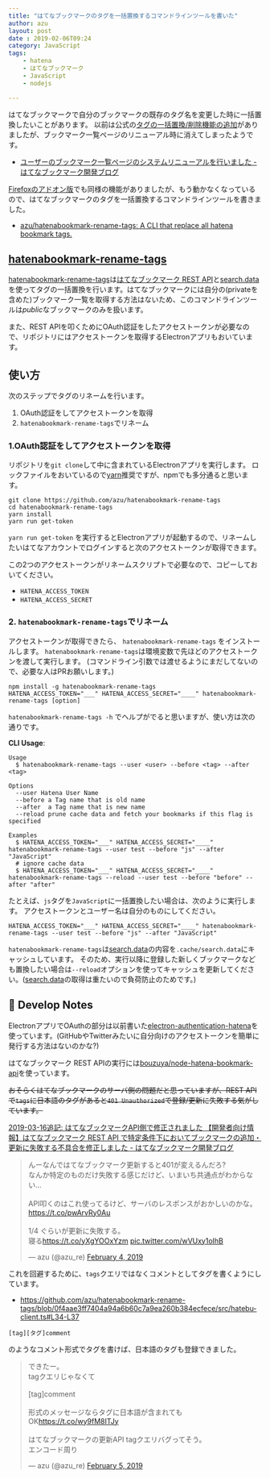 ```yaml
---
title: "はてなブックマークのタグを一括置換するコマンドラインツールを書いた"
author: azu
layout: post
date : 2019-02-06T09:24
category: JavaScript
tags:
    - hatena
    - はてなブックマーク
    - JavaScript
    - nodejs

---
```


はてなブックマークで自分のブックマークの既存のタグ名を変更した時に一括置換したいことがあります。
以前は公式の[タグの一括置換/削除機能の追加](http://hatena.g.hatena.ne.jp/hatenabookmark/20050705/1120551799)がありましたが、ブックマーク一覧ページのリニューアル時に消えてしまったようです。

- [ユーザーのブックマーク一覧ページのシステムリニューアルを行いました - はてなブックマーク開発ブログ](http://bookmark.hatenastaff.com/entry/2017/11/21/191340)

[Firefoxのアドオン版](https://github.com/hatena/hatena-bookmark-xul)でも同様の機能がありましたが、もう動かなくなっているので、はてなブックマークのタグを一括置換するコマンドラインツールを書きました。

- [azu/hatenabookmark-rename-tags: A CLI that replace all hatena bookmark tags.](https://github.com/azu/hatenabookmark-rename-tags)

## [hatenabookmark-rename-tags](https://github.com/azu/hatenabookmark-rename-tags)

[hatenabookmark-rename-tags](https://github.com/azu/hatenabookmark-rename-tags)は[はてなブックマーク REST API](http://developer.hatena.ne.jp/ja/documents/bookmark/apis/rest)と[search.data](https://github.com/azu/hatebu-mydata-parser/blob/master/doc/search.data-format.md)を使ってタグの一括置換を行います。はてなブックマークには自分の(privateを含めた)ブックマーク一覧を取得する方法はないため、このコマンドラインツールは*public*なブックマークのみを扱います。

また、REST APIを叩くためにOAuth認証をしたアクセストークンが必要なので、リポジトリにはアクセストークンを取得するElectronアプリもおいています。

## 使い方

次のステップでタグのリネームを行います。

1. OAuth認証をしてアクセストークンを取得
2. `hatenabookmark-rename-tags`でリネーム

### 1.OAuth認証をしてアクセストークンを取得

リポジトリを`git clone`して中に含まれているElectronアプリを実行します。
ロックファイルをおいているので[yarn](http://yarnpkg.com/)推奨ですが、npmでも多分通ると思います。

```
git clone https://github.com/azu/hatenabookmark-rename-tags
cd hatenabookmark-rename-tags
yarn install
yarn run get-token
```

`yarn run get-token` を実行するとElectronアプリが起動するので、リネームしたいはてなアカウントでログインすると次のアクセストークンが取得できます。

この2つのアクセストークンがリネームスクリプトで必要なので、コピーしておいてください。

- `HATENA_ACCESS_TOKEN`
- `HATENA_ACCESS_SECRET`



### 2. `hatenabookmark-rename-tags`でリネーム

アクセストークンが取得できたら、 `hatenabookmark-rename-tags` をインストールします。
`hatenabookmark-rename-tags`は環境変数で先ほどのアクセストークンを渡して実行します。
(コマンドライン引数では渡せるようにまだしてないので、必要な人はPRお願いします。)

```
npm install -g hatenabookmark-rename-tags
HATENA_ACCESS_TOKEN="___" HATENA_ACCESS_SECRET="____" hatenabookmark-rename-tags [option]
```

`hatenabookmark-rename-tags -h` でヘルプがでると思いますが、使い方は次の通りです。

**CLI Usage**:

    Usage
      $ hatenabookmark-rename-tags --user <user> --before <tag> --after <tag>
     
    Options
      --user Hatena User Name
      --before a Tag name that is old name
      --after  a Tag name that is new name
      --reload prune cache data and fetch your bookmarks if this flag is specified
     
    Examples
      $ HATENA_ACCESS_TOKEN="___" HATENA_ACCESS_SECRET="____" hatenabookmark-rename-tags --user test --before "js" --after "JavaScript"
      # ignore cache data
      $ HATENA_ACCESS_TOKEN="___" HATENA_ACCESS_SECRET="____" hatenabookmark-rename-tags --reload --user test --before "before" --after "after"

たとえば、`js`タグを`JavaScript`に一括置換したい場合は、次のように実行します。
アクセストークンとユーザー名は自分のものにしてください。

```
HATENA_ACCESS_TOKEN="___" HATENA_ACCESS_SECRET="____" hatenabookmark-rename-tags --user test --before "js" --after "JavaScript"
```

`hatenabookmark-rename-tags`は[search.data](https://github.com/azu/hatebu-mydata-parser/blob/master/doc/search.data-format.md)の内容を`.cache/search.data`にキャッシュしています。
そのため、実行以降に登録した新しくブックマークなども置換したい場合は`--reload`オプションを使ってキャッシュを更新してください。([search.data](https://github.com/azu/hatebu-mydata-parser/blob/master/doc/search.data-format.md)の取得は重たいので負荷防止のためです。)

## :memo: Develop Notes 

ElectronアプリでOAuthの部分は以前書いた[electron-authentication-hatena](https://github.com/azu/electron-authentication-hatena)を使っています。(GitHubやTwitterみたいに自分向けのアクセストークンを簡単に発行する方法はないのかな?)

はてなブックマーク REST APIの実行には[bouzuya/node-hatena-bookmark-api](https://github.com/bouzuya/node-hatena-bookmark-api)を使っています。

<del>おそらくはてなブックマークのサーバ側の問題だと思っていますが、REST APIで`tags`に日本語のタグがあると`401 Unauthorized`で登録/更新に失敗する気がしています。</del>

<ins>2019-03-16追記: はてなブックマークAPI側で修正されました [【開発者向け情報】はてなブックマーク REST API で特定条件下においてブックマークの追加・更新に失敗する不具合を修正しました - はてなブックマーク開発ブログ](http://bookmark.hatenastaff.com/entry/2019/03/06/121008)</ins>

<blockquote class="twitter-tweet" data-lang="en"><p lang="ja" dir="ltr">んーなんではてなブックマーク更新すると401が変えるんだろ?<br>なんか特定のものだけ失敗する感じだけど、いまいち共通点がわからない…<br><br>API叩くのはこれ使ってるけど、サーバのレスポンスがおかしいのかな。<a href="https://t.co/pwArvRy0Au">https://t.co/pwArvRy0Au</a><br><br>1/4 ぐらいが更新に失敗する。<br>寝る<a href="https://t.co/yXgYOOxYzm">https://t.co/yXgYOOxYzm</a> <a href="https://t.co/wVUxy1oIhB">pic.twitter.com/wVUxy1oIhB</a></p>&mdash; azu (@azu_re) <a href="https://twitter.com/azu_re/status/1092461422808715265?ref_src=twsrc%5Etfw">February 4, 2019</a></blockquote>
<script async src="https://platform.twitter.com/widgets.js" charset="utf-8"></script>

これを回避するために、`tags`クエリではなくコメントとしてタグを書くようにしています。

- https://github.com/azu/hatenabookmark-rename-tags/blob/0f4aae3ff7404a94a6b60c7a9ea260b384ecfece/src/hatebu-client.ts#L34-L37

```
[tag][タグ]comment
```

のようなコメント形式でタグを書けば、日本語のタグも登録できました。

<blockquote class="twitter-tweet" data-lang="en"><p lang="ja" dir="ltr">できたー。<br>tagクエリじゃなくて<br><br>[tag]comment<br><br>形式のメッセージならタグに日本語が含まれてもOK<a href="https://t.co/wy9fM8ITJy">https://t.co/wy9fM8ITJy</a><br><br>はてなブックマークの更新API tagクエリバグってそう。<br>エンコード周り</p>&mdash; azu (@azu_re) <a href="https://twitter.com/azu_re/status/1092580264692183040?ref_src=twsrc%5Etfw">February 5, 2019</a></blockquote>
<script async src="https://platform.twitter.com/widgets.js" charset="utf-8"></script>
